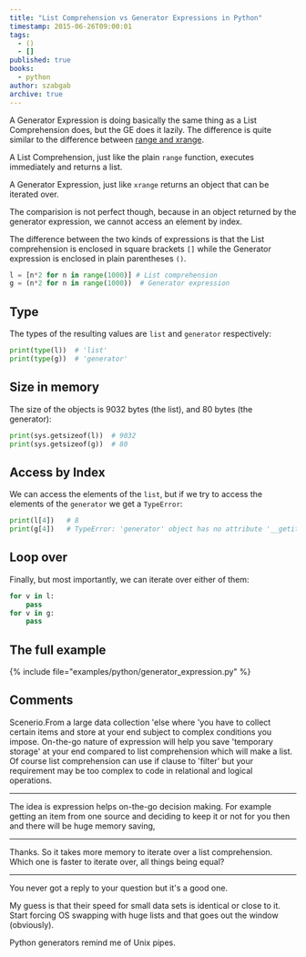 ```yaml
---
title: "List Comprehension vs Generator Expressions in Python"
timestamp: 2015-06-26T09:00:01
tags:
  - ()
  - []
published: true
books:
  - python
author: szabgab
archive: true
---
```



A Generator Expression is doing basically the same thing as a List Comprehension
does, but the GE does it lazily. The difference is quite similar to the
difference between [range and xrange](/range-vs-xrange-in-python).

A List Comprehension, just like the plain `range` function, executes
immediately and returns a list.

A Generator Expression, just like `xrange` returns an object that
can be iterated over.


The comparision is not perfect though, because in an object returned by
the generator expression, we cannot access an element by index.

The difference between the two kinds of expressions is that the
List comprehension is enclosed in square brackets `[]`
while the Generator expression is enclosed in plain parentheses `()`.

```python
l = [n*2 for n in range(1000)] # List comprehension
g = (n*2 for n in range(1000))  # Generator expression
```

## Type

The types of the resulting values are `list` and `generator` respectively:

```python
print(type(l))  # 'list'
print(type(g))  # 'generator'
```

## Size in memory

The size of the objects is 9032 bytes (the list), and 80 bytes (the generator):

```python
print(sys.getsizeof(l))  # 9032
print(sys.getsizeof(g))  # 80
```

## Access by Index

We can access the elements of the `list`, but if we try to access the elements
of the `generator` we get a `TypeError`:

```python
print(l[4])   # 8
print(g[4])   # TypeError: 'generator' object has no attribute '__getitem__'
```

## Loop over

Finally, but most importantly, we can iterate over either of them:

```python
for v in l:
    pass
for v in g:
    pass
```

## The full example

{% include file="examples/python/generator_expression.py" %}

## Comments

Scenerio.From a large data collection 'else where 'you have to collect certain items and store at your end subject to complex conditions you impose. On-the-go nature of expression will help you save 'temporary storage' at your end compared to list comprehension which will make a list. Of course list comprehension can use if clause to 'filter' but your requirement may be too complex to code in relational and logical operations.

<hr>

The idea is expression helps on-the-go decision making. For example getting an item from one source and deciding to keep it or not for you then and there will be huge memory saving,

<hr>

Thanks. So it takes more memory to iterate over a list comprehension. Which one is faster to iterate over, all things being equal?

---

You never got a reply to your question but it's a good one.

My guess is that their speed for small data sets is identical or close to it. Start forcing OS swapping with huge lists and that goes out the window (obviously).

Python generators remind me of Unix pipes.


